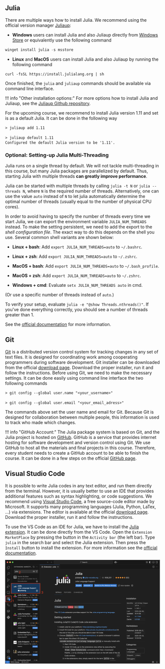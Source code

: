 ## Julia

There are multiple ways how to install Julia. We recommend using the official version manager [Juliaup](https://julialang.org/install/):

- **Windows** users can install Julia and also Juliaup directly from [Windows Store](https://apps.microsoft.com/detail/9njnww8pvkmn?hl=cs-cz&gl=CZ) or equivalently use the following command

```powershell
winget install julia -s msstore
```

- **Linux** and **MacOS** users can install Julia and also Juliaup by running the following command

```shell
curl -fsSL https://install.julialang.org | sh
```

Once finished, the `julia` and `juliaup` commands should be available via command line interface.

!!! info "Other installation options:"
    For more options how to install Julia and Juliaup, see the [Juliaup Github repository](https://github.com/JuliaLang/juliaup).

For the upcoming course, we recommend to install Julia version 1.11 and set is as a default Julia. It can be done in the following way 

```shell
> juliaup add 1.11

> juliaup default 1.11
Configured the default Julia version to be '1.11'.
```

### Optional: Setting-up Julia Multi-Threading

Julia runs on a single thread by default. We will not tackle multi-threading in this course, but many Julia packages are parallelized by default. Thus, starting Julia with multiple threads **can greatly improve performance**.

Julia can be started with multiple threads by calling `julia -t N` or `julia --threads N`, where `N` is the required number of threads. Alternatively, one can use the value `auto` instead of `N` to let julia automatically determine the optimal number of threads (usually equal to the number of physical CPU cores).

In order to avoid having to specify the number of threads every time we start Julia, we can export the environment variable `JULIA_NUM_THREADS` instead. To make the setting persistent, we need to add the export to the *shell configuration file*. The exact way to do this depends on the shell you use. Several common shell variants are shown below:

- **Linux + bash**: Add `export JULIA_NUM_THREADS=auto` to `~/.bashrc`.

- **Linux + zsh**: Add `export JULIA_NUM_THREADS=auto` to `~/.zshrc`.

- **MacOS + bash**: Add `export JULIA_NUM_THREADS=auto` to `~/.bash_profile`.

- **MacOS + zsh**: Add `export JULIA_NUM_THREADS=auto` to `~/.zshrc`.

- **Windows + cmd**: Evaluate `setx JULIA_NUM_THREADS auto` in cmd.

(Or use a specific number of threads instead of `auto`.)

To verify your setup, evaluate `julia -e "@show Threads.nthreads()"`. If you've done everything correctly, you should see a number of threads greater than 1.

See the [official documentation](https://docs.julialang.org/en/v1/manual/multi-threading/) for more information.

##  Git

[Git](https://git-scm.com/) is a distributed version control system for tracking changes in any set of text files. It is designed for coordinating work among cooperating programmers during software development. Git installer can be downloaded from the official [download page](https://git-scm.com/downloads). Download the proper installer, run it and follow the instructions. Before using Git, we need to make the necessary settings. It can be done easily using command line interface the two following commands

```shell
> git config --global user.name "<your_username>"

> git config --global user.email "<your_email_adress>"
```

The commands above set the user name and email for Git. Because Git is designed for collaboration between multiple people, this information is used to track who made which changes.

!!! info "GitHub Account:"
    The Julia package system is based on Git, and the Julia project is hosted on [GitHub](https://github.com/). GitHub is a service that provides internet hosting for software development and version control using Git. We use GitHub to host all the materials and final projects in this course. Therefore, every student needs to create a GitHub account to be able to finish the course. It can be done in a few steps on the official [GitHub page](https://github.com/).

## Visual Studio Code

It is possible to write Julia codes in any text editor, and run them directly from the terminal. However, it is usually better to use an IDE that provides additional features such as syntax highlighting, or code suggestions. We recommend using [Visual Studio Code](https://code.visualstudio.com/), a free source-code editor made by Microsoft. It supports many programming languages (Julia, Python, LaTex, ...) via extensions. The editor is available at the official [download page](https://code.visualstudio.com/download). Download the proper installer, run it and follow the instructions.

To use the VS Code as an IDE for Julia, we have to install the [Julia extension](https://marketplace.visualstudio.com/items?itemName=julialang.language-julia). It can be done directly from the VS Code. Open the `Extension MarketPlace` by pressing the button in the `Activity bar` (the left bar). Type `julia` in the search bar and select the Julia extension. Then press the `Install` button to install the extension. For more information see the [official documentation](https://www.julia-vscode.org/docs/stable/#).

![](julia-extension-install.png)
